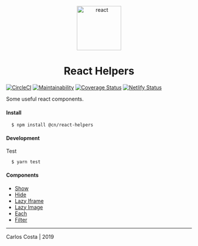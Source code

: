 <p align="center">
  <img alt="react" src="https://icons-for-free.com/iconfiles/png/512/design+development+facebook+framework+mobile+react+icon-1320165723839064798.png" width="120" />
</p>

<h1 align="center">
  React Helpers
</h1>

[![CircleCI](https://circleci.com/gh/C4co/react-helpers.svg?style=svg)](https://circleci.com/gh/C4co/react-helpers)
[![Maintainability](https://api.codeclimate.com/v1/badges/cc1a28ae15bfa4714289/maintainability)](https://codeclimate.com/github/C4co/one-helpers/maintainability)
[![Coverage Status](https://coveralls.io/repos/github/C4co/react-helpers/badge.svg?branch=master)](https://coveralls.io/github/C4co/react-helpers?branch=master)
[![Netlify Status](https://api.netlify.com/api/v1/badges/e9795ffc-ac99-4c52-a322-b3918d20ff42/deploy-status)](https://app.netlify.com/sites/react-helpers/deploys)

Some useful react components.

#### Install
```
  $ npm install @cn/react-helpers
```

#### Development

Test
```
  $ yarn test
```

#### Components
- [Show](https://react-helpers.netlify.com/?path=/story/components--display)
- [Hide](https://react-helpers.netlify.com/?path=/story/components--display)
- [Lazy Iframe](https://react-helpers.netlify.com/?path=/story/components--lazy-iframe)
- [Lazy Image](https://react-helpers.netlify.com/?path=/story/components--lazy-image)
- [Each](https://react-helpers.netlify.com/?path=/story/components--each)
- [Filter](https://react-helpers.netlify.com/?path=/story/components--filter)

---

Carlos Costa | 2019
